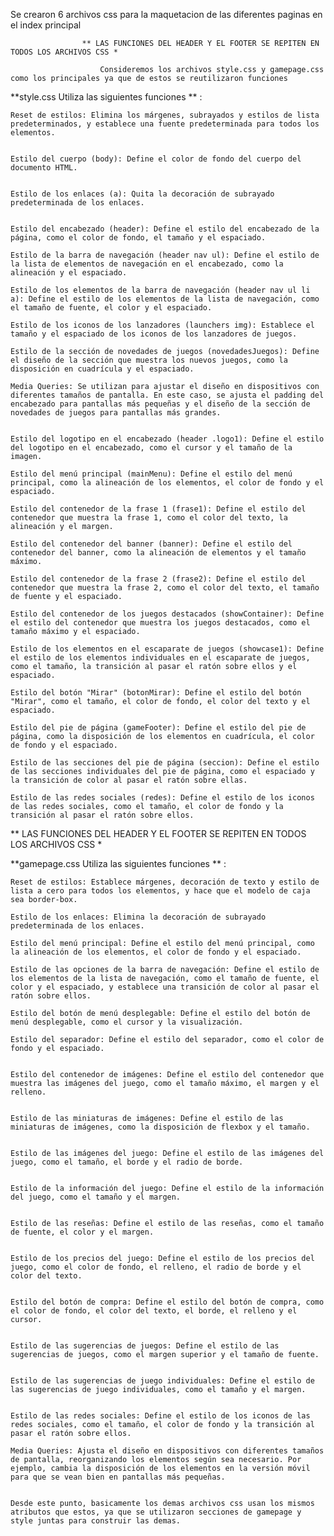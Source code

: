 
Se crearon 6 archivos css para la maquetacion de las diferentes paginas en el index principal





                    ** LAS FUNCIONES DEL HEADER Y EL FOOTER SE REPITEN EN TODOS LOS ARCHIVOS CSS *

                        Consideremos los archivos style.css y gamepage.css como los principales ya que de estos se reutilizaron funciones





**style.css Utiliza las siguientes funciones ** :


    Reset de estilos: Elimina los márgenes, subrayados y estilos de lista predeterminados, y establece una fuente predeterminada para todos los elementos.


    Estilo del cuerpo (body): Define el color de fondo del cuerpo del documento HTML.


    Estilo de los enlaces (a): Quita la decoración de subrayado predeterminada de los enlaces.


    Estilo del encabezado (header): Define el estilo del encabezado de la página, como el color de fondo, el tamaño y el espaciado.

    Estilo de la barra de navegación (header nav ul): Define el estilo de la lista de elementos de navegación en el encabezado, como la alineación y el espaciado.

    Estilo de los elementos de la barra de navegación (header nav ul li a): Define el estilo de los elementos de la lista de navegación, como el tamaño de fuente, el color y el espaciado.

    Estilo de los iconos de los lanzadores (launchers img): Establece el tamaño y el espaciado de los iconos de los lanzadores de juegos.

    Estilo de la sección de novedades de juegos (novedadesJuegos): Define el diseño de la sección que muestra los nuevos juegos, como la disposición en cuadrícula y el espaciado.

    Media Queries: Se utilizan para ajustar el diseño en dispositivos con diferentes tamaños de pantalla. En este caso, se ajusta el padding del encabezado para pantallas más pequeñas y el diseño de la sección de novedades de juegos para pantallas más grandes.


    Estilo del logotipo en el encabezado (header .logo1): Define el estilo del logotipo en el encabezado, como el cursor y el tamaño de la imagen.

    Estilo del menú principal (mainMenu): Define el estilo del menú principal, como la alineación de los elementos, el color de fondo y el espaciado.

    Estilo del contenedor de la frase 1 (frase1): Define el estilo del contenedor que muestra la frase 1, como el color del texto, la alineación y el margen.

    Estilo del contenedor del banner (banner): Define el estilo del contenedor del banner, como la alineación de elementos y el tamaño máximo.

    Estilo del contenedor de la frase 2 (frase2): Define el estilo del contenedor que muestra la frase 2, como el color del texto, el tamaño de fuente y el espaciado.

    Estilo del contenedor de los juegos destacados (showContainer): Define el estilo del contenedor que muestra los juegos destacados, como el tamaño máximo y el espaciado.

    Estilo de los elementos en el escaparate de juegos (showcase1): Define el estilo de los elementos individuales en el escaparate de juegos, como el tamaño, la transición al pasar el ratón sobre ellos y el espaciado.

    Estilo del botón "Mirar" (botonMirar): Define el estilo del botón "Mirar", como el tamaño, el color de fondo, el color del texto y el espaciado.

    Estilo del pie de página (gameFooter): Define el estilo del pie de página, como la disposición de los elementos en cuadrícula, el color de fondo y el espaciado.

    Estilo de las secciones del pie de página (seccion): Define el estilo de las secciones individuales del pie de página, como el espaciado y la transición de color al pasar el ratón sobre ellas.

    Estilo de las redes sociales (redes): Define el estilo de los iconos de las redes sociales, como el tamaño, el color de fondo y la transición al pasar el ratón sobre ellos.




** LAS FUNCIONES DEL HEADER Y EL FOOTER SE REPITEN EN TODOS LOS ARCHIVOS CSS *



**gamepage.css Utiliza las siguientes funciones ** :


    Reset de estilos: Establece márgenes, decoración de texto y estilo de lista a cero para todos los elementos, y hace que el modelo de caja sea border-box.

    Estilo de los enlaces: Elimina la decoración de subrayado predeterminada de los enlaces.

    Estilo del menú principal: Define el estilo del menú principal, como la alineación de los elementos, el color de fondo y el espaciado.

    Estilo de las opciones de la barra de navegación: Define el estilo de los elementos de la lista de navegación, como el tamaño de fuente, el color y el espaciado, y establece una transición de color al pasar el ratón sobre ellos.

    Estilo del botón de menú desplegable: Define el estilo del botón de menú desplegable, como el cursor y la visualización.

    Estilo del separador: Define el estilo del separador, como el color de fondo y el espaciado.


    Estilo del contenedor de imágenes: Define el estilo del contenedor que muestra las imágenes del juego, como el tamaño máximo, el margen y el relleno.


    Estilo de las miniaturas de imágenes: Define el estilo de las miniaturas de imágenes, como la disposición de flexbox y el tamaño.


    Estilo de las imágenes del juego: Define el estilo de las imágenes del juego, como el tamaño, el borde y el radio de borde.


    Estilo de la información del juego: Define el estilo de la información del juego, como el tamaño y el margen.


    Estilo de las reseñas: Define el estilo de las reseñas, como el tamaño de fuente, el color y el margen.


    Estilo de los precios del juego: Define el estilo de los precios del juego, como el color de fondo, el relleno, el radio de borde y el color del texto.


    Estilo del botón de compra: Define el estilo del botón de compra, como el color de fondo, el color del texto, el borde, el relleno y el cursor.


    Estilo de las sugerencias de juegos: Define el estilo de las sugerencias de juegos, como el margen superior y el tamaño de fuente.


    Estilo de las sugerencias de juego individuales: Define el estilo de las sugerencias de juego individuales, como el tamaño y el margen.


    Estilo de las redes sociales: Define el estilo de los iconos de las redes sociales, como el tamaño, el color de fondo y la transición al pasar el ratón sobre ellos.

    Media Queries: Ajusta el diseño en dispositivos con diferentes tamaños de pantalla, reorganizando los elementos según sea necesario. Por ejemplo, cambia la disposición de los elementos en la versión móvil para que se vean bien en pantallas más pequeñas.


    Desde este punto, basicamente los demas archivos css usan los mismos atributos que estos, ya que se utilizaron secciones de gamepage y style juntas para construir las demas.